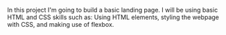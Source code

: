 In this project I'm going to build a basic landing page. I will be using basic HTML and CSS skills such as: Using HTML elements, styling the webpage with CSS, and making use of flexbox.